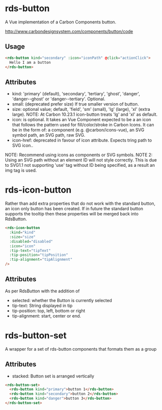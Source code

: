 # rds-button

A Vue implementation of a Carbon Components button.

http://www.carbondesignsystem.com/components/button/code

## Usage

```html
<rds-button kind="secondary" :icon="iconPath" @click="actionClick">
  Hello I am a button
</rds-button>
```

## Attributes

- kind: 'primary' (default), 'secondary', 'tertiary', 'ghost', 'danger', 'danger--ghost' or 'danger--tertiary'. Optional.
- small: (deprecated prefer size) If true smaller version of button.
- size: optional value; default, 'field', 'sm' (small), 'lg' (large), 'xl' (extra large). NOTE: At Carbon 10.23.1 icon-button treats 'lg' and 'xl' as default.
- icon: is optional. It takes an Vue Component expected to be a an icon that follows the pattern used for fill/color/stroke in Carbon Icons. It can be in the form of: a component (e.g. @carbon/icons-vue), an SVG symbol path, an SVG path, raw SVG.
- icon-href: deprecated in favour of icon attribute. Expects tring path to SVG icon..

NOTE: Recommend using icons as components or SVG symbols.
NOTE 2: Using an SVG path without an element ID will not style correctly. This is due to SVG1.1 not supporting 'use' tag without ID being specified, as a result an img tag is used.

# rds-icon-button

Rather than add extra properties that do not work with the standard button, an icon only button has been created. If in future the standard button supports the tooltip then these properties will be merged back into RdsButton.

```html
<rds-icon-button
  :kind="kind"
  :size="size"
  :disabled="disabled"
  :icon="icon"
  :tip-text="tipText"
  :tip-position="tipPosition"
  :tip-alignment="tipAlignment"
/>
```

## Attributes

As per RdsButton with the addition of

- selected: whether the Button is currently selected
- tip-text: String displayed in tip
- tip-position: top, left, bottom or right
- tip-alignment: start, center or end.

# rds-button-set

A wrapper for a set of rds-button components that formats them as a group

## Attributes

- stacked: Button set is arranged vertically

```html
<rds-button-set>
  <rds-button kind="primary">button 1</rds-button>
  <rds-button kind="secondary">button 2</rds-button>
  <rds-button kind="danger">button 3</rds-button>
</rds-button-set>
```

